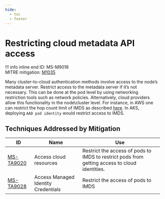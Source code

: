```yaml
---
hide:
  - toc
  - footer
---
```


# Restricting cloud metadata API access

!!! info inline end
    ID: MS-M9018<br>
    MITRE mitigation: [M1035](https://attack.mitre.org/mitigations/M1035/)


Many cluster-to-cloud authentication methods involve access to the node’s metadata server. Restrict access to the metadata server if it’s not necessary. This can be done at the pod level by using networking restriction tools such as network policies. Alternatively, cloud providers allow this functionality in the node\cluster level. For instance, in AWS one can restrict the hop count limit of IMDS as described [here](https://aws.github.io/aws-eks-best-practices/security/docs/iam/#restrict-access-to-the-instance-profile-assigned-to-the-worker-node). In AKS, deploying `AAD pod identity` would restrict access to IMDS.


## Techniques Addressed by Mitigation

|ID|Name|Use|
|--|----------|-----------|
|[MS-TA9020](../techniques/Access%20cloud%20resources.md)|Access cloud resources|Restrict the access of pods to IMDS to restrict pods from getting access to cloud identities.|
|[MS-TA9028](../techniques/Access%20managed%20identity%20credentials.md)|Access Managed Identity Credentials|Restrict the access of pods to IMDS|
